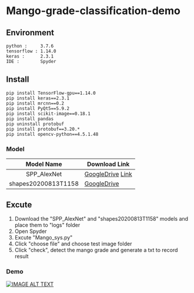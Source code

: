 # Mango-grade-classification-demo
## Environment
```
python :     3.7.6
tensorflow : 1.14.0
keras :      2.3.1
IDE :        Spyder
```
## Install
```
pip install TensorFlow-gpu==1.14.0
pip install keras==2.3.1
pip install mrcnn==0.2
pip install PyQt5==5.9.2
pip install scikit-image==0.18.1
pip install pandas
pip uninstall protobuf
pip install protobuf==3.20.*
pip install opencv-python==4.5.1.48
```
### Model
| Model Name           | Download Link    |
|:--------------------:| ---------------  |
| SPP_AlexNet          | [GoogleDrive](https://drive.google.com/drive/folders/1AoRSJfHSf889OiMLc-HR2lSibynYODIG?usp=sharing) [Link](http://ncyusclab.synology.me/mango/model/)|
| shapes20200813T1158  | [GoogleDrive](https://drive.google.com/drive/folders/172CdJBEgfRXXKFbxkFHxNMQHs85ijNQR?usp=sharing)|

## Excute
1. Download the "SPP_AlexNet" and "shapes20200813T1158" models and place them to "logs" folder
2. Open Spyder
3. Excute "Mango_sys.py"
4. Click "choose file" and choose test image folder
5. Click "check", detect the mango grade and generate a txt to record result

### Demo
[![IMAGE ALT TEXT](http://img.youtube.com/vi/g52fmQ8ifak/0.jpg)](https://www.youtube.com/watch?v=g52fmQ8ifak "Mango grade classification demo")

